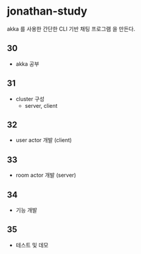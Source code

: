 # jonathan-study
akka 를 사용한 간단한 CLI 기반 채팅 프로그램 을 만든다.

## 30
* akka 공부

## 31
* cluster 구성
  * server, client

## 32
* user actor 개발 (client)

## 33
* room actor 개발 (server)

## 34
* 기능 개발

## 35
* 테스트 및 데모
